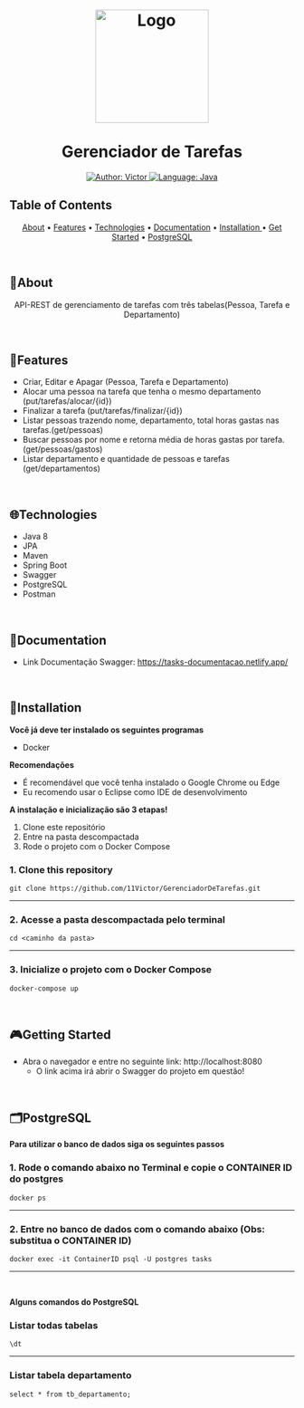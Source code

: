 <h1 align="center">
	<img src="https://i.imgur.com/USFFl6m.png"  alt="Logo"  width="200"><br><br>
    Gerenciador de Tarefas
</h1>

<div>
    <p align="center">
    <a href="https://www.linkedin.com/in/victor-valencio-854012209/" target="_blank">
        <img src="https://img.shields.io/static/v1?label=Author&message=Victor Valencio&color=00ba6d&style=for-the-badge&logo=LinkedIn" alt="Author: Victor">
    </a>
    <a href="#">
		<img  src="https://img.shields.io/static/v1?label=Language&message=Java&color=red&style=for-the-badge&logo=Java"  alt="Language: Java">
	</a>
    </p>
</div>

## Table of Contents

<p align="center">
 <a href="#about">About</a> •
 <a href="#features">Features</a> •
 <a href="#technologies">Technologies</a> • 
 <a href="#documentation">Documentation</a> •
 <a href="#installation ">Installation </a> •
 <a href="#getting-started">Get Started</a> •
 <a href="#postgreSQL">PostgreSQL</a>
 
</p>

<br>

## 📌About

<div>
    <p align="center">
    API-REST de gerenciamento de tarefas com três tabelas(Pessoa, Tarefa e Departamento)
    </p>
</div>

<br>

## 🚀Features

- Criar, Editar e Apagar (Pessoa, Tarefa e Departamento)
- Alocar uma pessoa na tarefa que tenha o mesmo departamento (put/tarefas/alocar/{id})
- Finalizar a tarefa (put/tarefas/finalizar/{id})
- Listar pessoas trazendo nome, departamento, total horas gastas nas tarefas.(get/pessoas)
- Buscar pessoas por nome e retorna média de horas gastas por tarefa. (get/pessoas/gastos)
- Listar departamento e quantidade de pessoas e tarefas (get/departamentos)

<br>

## 🌐Technologies

- Java 8
- JPA
- Maven
- Spring Boot
- Swagger
- PostgreSQL
- Postman

<br>

## 📃Documentation

- Link Documentação Swagger: https://tasks-documentacao.netlify.app/

<br>

## 📕Installation
**Você já deve ter instalado os seguintes programas**
- Docker

**Recomendações**
- É recomendável que você tenha instalado o Google Chrome ou Edge
- Eu recomendo usar o Eclipse como IDE de desenvolvimento

**A instalação e inicialização são 3 etapas!**
1. Clone este repositório
2. Entre na pasta descompactada
3. Rode o projeto com o Docker Compose

### 1. Clone this repository
```
git clone https://github.com/11Victor/GerenciadorDeTarefas.git
```
---

### 2. Acesse a pasta descompactada pelo terminal
```
cd <caminho da pasta>
```
---

### 3. Inicialize o projeto com o Docker Compose
```
docker-compose up
```


<br>

## 🎮Getting Started
- Abra o navegador e entre no seguinte link: http://localhost:8080
    - O link acima irá abrir o Swagger do projeto em questão!

<br>

## 🗂️PostgreSQL
**Para utilizar o banco de dados siga os seguintes passos**

### 1. Rode o comando abaixo no Terminal e copie o CONTAINER ID do postgres
```
docker ps
```
---
### 2. Entre no banco de dados com o comando abaixo (Obs: substitua o CONTAINER ID)
```
docker exec -it ContainerID psql -U postgres tasks
```
---
<br>

**Alguns comandos do PostgreSQL**
### Listar todas tabelas
```
\dt
```
---
### Listar tabela departamento
```
select * from tb_departamento;
```